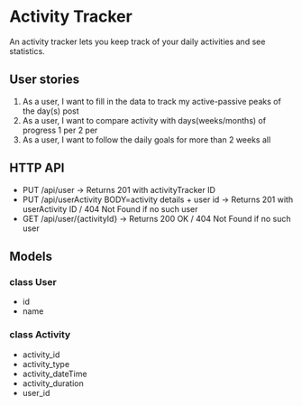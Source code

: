 # Activity Tracker
An activity tracker lets you keep track of your daily activities and see statistics.
## User stories
1. As a user, I want to fill in the data to track my active-passive peaks of the day(s) post
2. As a user, I want to compare activity with days(weeks/months) of progress 1 per 2 per 
3. As a user, I want to follow the daily goals for more than 2 weeks all 

## HTTP API
- PUT /api/user -> Returns 201 with activityTracker ID
- PUT /api/userActivity BODY=activity details + user id -> Returns 201 with userActivity ID / 404 Not Found if no such user
- GET /api/user/{activityId} -> Returns 200 OK / 404 Not Found if no such user



## Models

### class User

- id
- name

### class Activity

- activity_id
- activity_type
- activity_dateTime
- activity_duration
- user_id